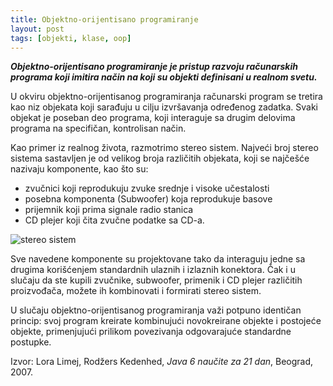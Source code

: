 ```yaml
---
title: Objektno-orijentisano programiranje
layout: post
tags: [objekti, klase, oop]
---
```


***Objektno-orijentisano programiranje je pristup razvoju računarskih programa koji imitira način na koji su objekti definisani u realnom svetu.***

U okviru objektno-orijentisanog programiranja računarski program se tretira kao niz objekata koji sarađuju u cilju izvršavanja određenog zadatka. Svaki objekat je poseban deo programa, koji interaguje sa drugim delovima programa na specifičan, kontrolisan način.

Kao primer iz realnog života, razmotrimo stereo sistem. Najveći broj stereo sistema sastavljen je od velikog broja različitih objekata, koji se najčešće nazivaju komponente, kao što su:

- zvučnici koji reprodukuju zvuke srednje i visoke učestalosti
- posebna komponenta (Subwoofer) koja reprodukuje basove
- prijemnik koji prima signale radio stanica
- CD plejer koji čita zvučne podatke sa CD-a.

![stereo sistem](https://upload.wikimedia.org/wikipedia/commons/thumb/e/e5/Comp._rack_%28Supernatural%29.jpg/431px-Comp._rack_%28Supernatural%29.jpg)

Sve navedene komponente su projektovane tako da interaguju jedne sa drugima korišćenjem standardnih ulaznih i izlaznih konektora. Čak i u slučaju da ste kupili zvučnike, subwoofer, primenik i CD plejer različitih proizvođača, možete ih kombinovati i formirati stereo sistem.

U slučaju objektno-orijentisanog programiranja važi potpuno identičan princip: svoj program kreirate kombinujući novokreirane objekte i postojeće objekte, primenjujući prilikom povezivanja odgovarajuće standardne postupke.

Izvor: Lora Limej, Rodžers Kedenhed, *Java 6 naučite za 21 dan*, Beograd, 2007.
